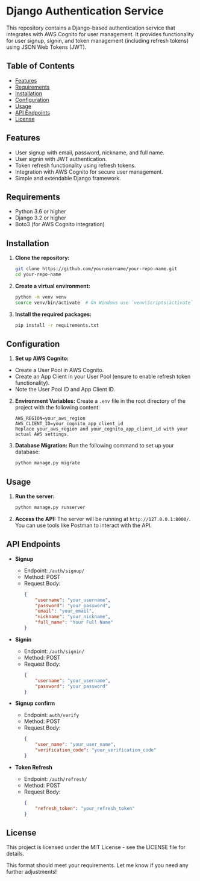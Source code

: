 # Django Authentication Service

This repository contains a Django-based authentication service that integrates with AWS Cognito for user management. It provides functionality for user signup, signin, and token management (including refresh tokens) using JSON Web Tokens (JWT).

## Table of Contents

- [Features](#features)
- [Requirements](#requirements)
- [Installation](#installation)
- [Configuration](#configuration)
- [Usage](#usage)
- [API Endpoints](#api-endpoints)
- [License](#license)

## Features

- User signup with email, password, nickname, and full name.
- User signin with JWT authentication.
- Token refresh functionality using refresh tokens.
- Integration with AWS Cognito for secure user management.
- Simple and extendable Django framework.

## Requirements

- Python 3.6 or higher
- Django 3.2 or higher
- Boto3 (for AWS Cognito integration)

## Installation

1. **Clone the repository:**
   ```bash
   git clone https://github.com/yourusername/your-repo-name.git
   cd your-repo-name
   ```

2. **Create a virtual environment:**
     ```bash
     python -m venv venv
     source venv/bin/activate  # On Windows use `venv\Scripts\activate`
     ```
  
3. **Install the required packages:**
     ```bash
     pip install -r requirements.txt
     ```

## Configuration
1. **Set up AWS Cognito:**
- Create a User Pool in AWS Cognito.
- Create an App Client in your User Pool (ensure to enable refresh token functionality).
- Note the User Pool ID and App Client ID.

2. **Environment Variables:** Create a `.env` file in the root directory of the project with the following content:
     ```
     AWS_REGION=your_aws_region
     AWS_CLIENT_ID=your_cognito_app_client_id
     Replace your_aws_region and your_cognito_app_client_id with your actual AWS settings.
     ```

3. **Database Migration:** Run the following command to set up your database:
     ```bash
     python manage.py migrate
     ```

## Usage
1. **Run the server:**
   ```bash
   python manage.py runserver
   ```
   
2. **Access the API:** The server will be running at `http://127.0.0.1:8000/`. You can use tools like Postman to interact with the API.


## API Endpoints
- **Signup**
  - Endpoint: `/auth/signup/`
  - Method: POST
  - Request Body:
    ```json
    {
        "username": "your_username",
        "password": "your_password",
        "email": "your_email",
        "nickname": "your_nickname",
        "full_name": "Your Full Name"
    }
    ```
  
- **Signin**
  - Endpoint: `/auth/signin/`
  - Method: POST
  - Request Body:
    ```json
    {
        "username": "your_username",
        "password": "your_password"
    }
    ```

- **Signup confirm**
  - Endpoint: `auth/verify`
  - Method: POST
  - Request Body:
    ```json
    {
        "user_name": "your_user_name",
        "verification_code": "your_verification_code"
    }
    ```

- **Token Refresh**
  - Endpoint: `/auth/refresh/`
  - Method: POST
  - Request Body:
    ```json
    {
        "refresh_token": "your_refresh_token"
    }
    ```

## License
This project is licensed under the MIT License - see the LICENSE file for details.

This format should meet your requirements. Let me know if you need any further adjustments!



